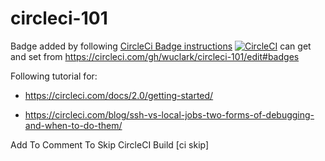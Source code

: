 # circleci-101

Badge added by following [CircleCi Badge instructions](<https://circleci.com/docs/2.0/status-badges/>)
[![CircleCI](https://circleci.com/gh/wuclark/circleci-101.svg?style=svg)](<https://circleci.com//gh/wuclark/circleci-101.svg>)
can get and set from <https://circleci.com/gh/wuclark/circleci-101/edit#badges>


Following tutorial for:
* <https://circleci.com/docs/2.0/getting-started/>

* <https://circleci.com/blog/ssh-vs-local-jobs-two-forms-of-debugging-and-when-to-do-them/>



Add To Comment To Skip CircleCI Build [ci skip]

